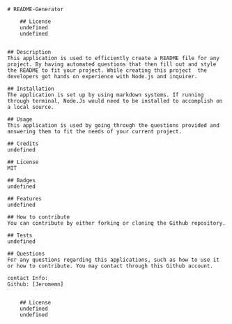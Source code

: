 
    # README-Generator
    
		## License
		undefined
		undefined
	

    ## Description
    This application is used to efficiently create a README file for any project. By having automated questions that then fill out and style the README to fit your project. While creating this project  the developers got hands on experience with Node.js and inquirer.
    
    ## Installation
    The application is set up by using markdown systems. If running through terminal, Node.Js would need to be installed to accomplish on a local source.

    ## Usage
    This application is used by going through the questions provided and answering them to fit the needs of your current project.
    
    ## Credits
    undefined

    ## License 
    MIT

    ## Badges
    undefined

    ## Features
    undefined

    ## How to contribute
    You can contribute by either forking or cloning the Github repository.

    ## Tests
    undefined

    ## Questions
    For any questions regarding this applications, such as how to use it or how to contribute. You may contact through this Github account.

    contact Info:
    Github: [Jeromemn]

    
		## License
		undefined
		undefined
	
